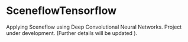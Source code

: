 # SceneflowTensorflow

Applying Sceneflow using Deep Convolutional Neural Networks. Project under development. (Further details will be updated ).
